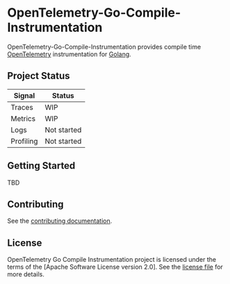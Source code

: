 # OpenTelemetry-Go-Compile-Instrumentation



OpenTelemetry-Go-Compile-Instrumentation provides compile time  [OpenTelemetry](https://opentelemetry.io/) instrumentation for [Golang](https://golang.org/).

## Project Status

| Signal  | Status             |
|---------|--------------------|
| Traces  | WIP             |
| Metrics | WIP             |
| Logs    | Not started       |
| Profiling    | Not started  |


## Getting Started

TBD


## Contributing

See the [contributing documentation](CONTRIBUTING.md).

## License

OpenTelemetry Go Compile Instrumentation project is licensed under the terms of the [Apache Software License version 2.0].
See the [license file](./LICENSE) for more details.
